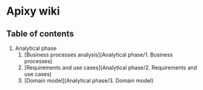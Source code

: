 # Apixy wiki

## Table of contents

1. Analytical phase
   1. [Business processes analysis](Analytical phase/1. Business processes)
   2. [Requirements and use cases](Analytical phase/2. Requirements and use cases)
   3. [Domain model](Analytical phase/3. Domain model)
